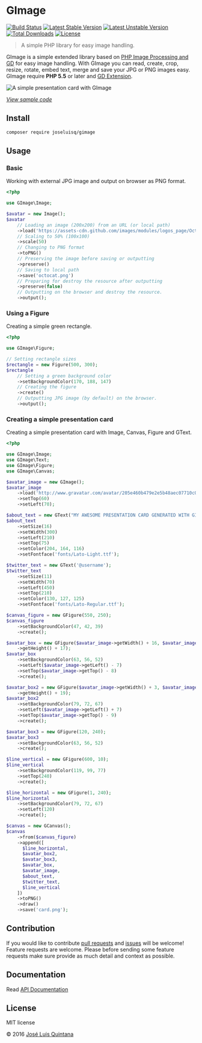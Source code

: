# GImage

[![Build Status](https://travis-ci.org/joseluisq/gimage.svg?branch=master)](https://travis-ci.org/joseluisq/gimage) [![Latest Stable Version](https://poser.pugx.org/joseluisq/gimage/version)](https://packagist.org/packages/joseluisq/gimage) [![Latest Unstable Version](https://poser.pugx.org/joseluisq/gimage/v/unstable)](//packagist.org/packages/joseluisq/gimage) [![Total Downloads](https://poser.pugx.org/joseluisq/gimage/downloads)](https://packagist.org/packages/joseluisq/gimage) [![License](https://poser.pugx.org/joseluisq/gimage/license)](https://packagist.org/packages/joseluisq/gimage)

> A simple PHP library for easy image handling.

GImage is a simple extended library based on [PHP Image Processing and GD](http://php.net/manual/en/book.image.php) for easy image handling. With GImage you can read, create, crop, resize, rotate, embed text, merge and save your JPG or PNG images easy. GImage require **PHP 5.5** or later and [GD Extension](http://php.net/manual/en/book.image.php).

![A simple presentation card with GImage](https://cloud.githubusercontent.com/assets/1700322/18941713/eed7fa34-85d8-11e6-8033-bf787e4aa236.png)

[*View sample code*](#creating-a-simple-presentation-card)

## Install

```sh
composer require joseluisq/gimage
```

## Usage

### Basic

Working with external JPG image and output on browser as PNG format.

```php
<?php

use GImage\Image;

$avatar = new Image();
$avatar
	// Loading an image (200x200) from an URL (or local path)
	->load('https://assets-cdn.github.com/images/modules/logos_page/Octocat.png');
	// Scaling to 50% (100x100)
	->scale(50)
	// Changing to PNG format
	->toPNG()
	// Preserving the image before saving or outputting
	->preserve()
	// Saving to local path
	->save('octocat.png')
	// Preparing for destroy the resource after outputting
	->preserve(false)
	// Outputting on the browser and destroy the resource.
	->output();
```

### Using a Figure

Creating a simple green rectangle.

```php
<?php

use GImage\Figure;

// Setting rectangle sizes
$rectangle = new Figure(500, 300);
$rectangle
	// Setting a green background color
	->setBackgroundColor(170, 188, 147)
	// Creating the figure
	->create()
	// Outputting JPG image (by default) on the browser.
	->output();
```

### Creating a simple presentation card
Creating a simple presentation card with Image, Canvas, Figure and GText.

```php
<?php

use GImage\Image;
use GImage\Text;
use GImage\Figure;
use GImage\Canvas;

$avatar_image = new GImage();
$avatar_image
	->load('http://www.gravatar.com/avatar/205e460b479e2e5b48aec07710c08d50?s=100.jpg')
	->setTop(60)
	->setLeft(70);

$about_text = new GText("MY AWESOME PRESENTATION CARD GENERATED WITH GIMAGE");
$about_text
	->setSize(16)
	->setWidth(300)
	->setLeft(210)
	->setTop(75)
	->setColor(204, 164, 116)
	->setFontface('fonts/Lato-Light.ttf');

$twitter_text = new GText('@username');
$twitter_text
	->setSize(11)
	->setWidth(70)
	->setLeft(450)
	->setTop(210)
	->setColor(130, 127, 125)
	->setFontface('fonts/Lato-Regular.ttf');

$canvas_figure = new GFigure(550, 250);
$canvas_figure
	->setBackgroundColor(47, 42, 39)
	->create();

$avatar_box = new GFigure($avatar_image->getWidth() + 16, $avatar_image
	->getHeight() + 17);
$avatar_box
	->setBackgroundColor(63, 56, 52)
	->setLeft($avatar_image->getLeft() - 7)
	->setTop($avatar_image->getTop() - 8)
	->create();

$avatar_box2 = new GFigure($avatar_image->getWidth() + 3, $avatar_image
	->getHeight() + 19);
$avatar_box2
	->setBackgroundColor(79, 72, 67)
	->setLeft($avatar_image->getLeft() + 7)
	->setTop($avatar_image->getTop() - 9)
	->create();

$avatar_box3 = new GFigure(120, 240);
$avatar_box3
	->setBackgroundColor(63, 56, 52)
	->create();

$line_vertical = new GFigure(600, 10);
$line_vertical
	->setBackgroundColor(119, 99, 77)
	->setTop(240)
	->create();

$line_horizontal = new GFigure(1, 240);
$line_horizontal
	->setBackgroundColor(79, 72, 67)
	->setLeft(120)
	->create();

$canvas = new GCanvas();
$canvas
	->from($canvas_figure)
	->append([
	  $line_horizontal,
	  $avatar_box2,
	  $avatar_box3,
	  $avatar_box,
	  $avatar_image,
	  $about_text,
	  $twitter_text,
	  $line_vertical
	])
	->toPNG()
	->draw()
	->save('card.png');
```

## Contribution
If you would like to contribute [pull requests](https://github.com/joseluisq/gimage/pulls) and [issues](https://github.com/joseluisq/gimage/issues) will be welcome! Feature requests are welcome. Please before sending some feature requests make sure provide as much detail and context as possible.

## Documentation
Read [API Documentation](http://joseluisq.github.io/gimage/#documentation)

## License
MIT license

© 2016 [José Luis Quintana](https://git.io/joseluisq)
